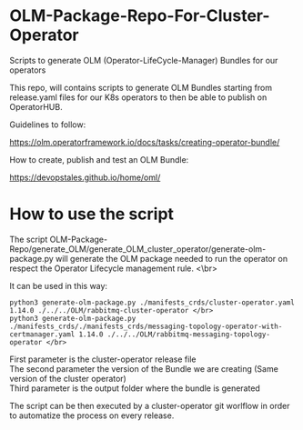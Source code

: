# OLM-Package-Repo-For-Cluster-Operator
Scripts to generate OLM (Operator-LifeCycle-Manager) Bundles for our operators </br>

This repo, will contains scripts to generate OLM Bundles starting from release.yaml files for our K8s operators to then be able to publish on OperatorHUB.</br>

Guidelines to follow: </br>

https://olm.operatorframework.io/docs/tasks/creating-operator-bundle/ </br>

How to create, publish and test an OLM Bundle:</br>

https://devopstales.github.io/home/oml/


# How to use the script

The script OLM-Package-Repo/generate_OLM/generate_OLM_cluster_operator/generate-olm-package.py will generate the OLM package needed to run the operator on respect the Operator Lifecycle management rule. <\br>

It can be used in this way: </br>

```
python3 generate-olm-package.py ./manifests_crds/cluster-operator.yaml 1.14.0 ./../../OLM/rabbitmq-cluster-operator </br>
python3 generate-olm-package.py ./manifests_crds/./manifests_crds/messaging-topology-operator-with-certmanager.yaml 1.14.0 ./../../OLM/rabbitmq-messaging-topology-operator </br>
```

First parameter is the cluster-operator release file </br>
The second parameter the version of the Bundle we are creating (Same version of the cluster operator) </br>
Third parameter is the output folder where the bundle is generated

The script can be then executed by a cluster-operator git worlflow in order to automatize the process on every release.

